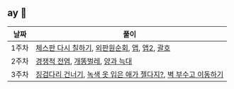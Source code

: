 ## ay 🌼 

| 날짜  | 풀이                                                         |
| ----- | ------------------------------------------------------------ |
| 1주차 | [체스판 다시 칠하기](1주차/체스판다시칠하기.java), [외판원순회](1주차/외판원순회.java), [앱](1주차/앱.java), [앱2](1주차/앱2.java), [괄호](1주차/괄호.java) |
| 2주차 | [경쟁적 전염](2주차/경쟁적전염.java), [개똥벌레](2주차/개똥벌레.java), [양과 늑대](2주차/양과늑대.java) |
| 3주차 | [징검다리 건너기](3주차/징검다리건너기.java), [녹색 옷 입은 애가 젤다지?](3주차/녹색옷입은애가젤다지.java), [벽 부수고 이동하기](3주차/벽부수고이동하기.java) |